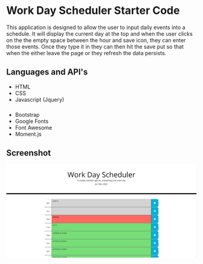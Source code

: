# Work Day Scheduler Starter Code

This application is designed to allow the user to input daily events into a schedule.
It will display the current day at the top and when the user clicks on the the empty
space between the hour and save icon, they can enter those events. Once they type it 
in they can then hit the save put so that when the either leave the page or they refresh
the data persists.

## Languages and API's

* HTML
* CSS
* Javascript (Jquery)

###

* Bootstrap
* Google Fonts
* Font Awesome
* Moment.js

## Screenshot

![Screenshot](assets/screenshot.png)
